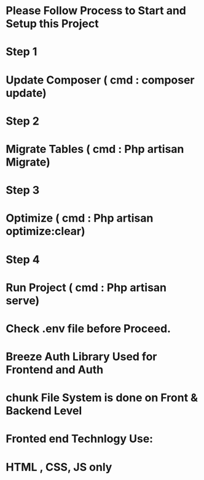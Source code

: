 # Please Follow Process to Start and Setup this Project

# Step 1 
# Update Composer ( cmd : composer update)

# Step 2
# Migrate Tables ( cmd : Php artisan Migrate)

# Step 3
# Optimize ( cmd : Php artisan optimize:clear)

# Step 4
# Run Project ( cmd : Php artisan serve)

# Check .env file before Proceed.

# Breeze Auth Library Used for Frontend and Auth


# chunk File System is done on Front & Backend Level

# Fronted end Technlogy  Use:
# HTML , CSS, JS only
